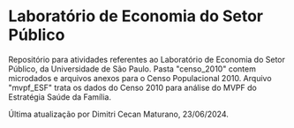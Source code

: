 # Laboratório de Economia do Setor Público
Repositório para atividades referentes ao Laboratório de Economia do Setor Público, da Universidade de São Paulo.
Pasta "censo_2010" contem microdados e arquivos anexos para o Censo Populacional 2010.
Arquivo "mvpf_ESF" trata os dados do Censo 2010 para análise do MVPF do Estratégia Saúde da Família.

Última atualização por Dimitri Cecan Maturano, 23/06/2024.
